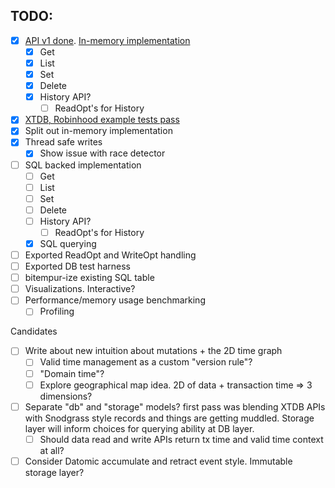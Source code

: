 ## TODO:
- [x] [API v1 done](https://github.com/elh/bitempura/blob/main/db.go). [In-memory implementation](https://github.com/elh/bitempura/blob/main/memory/db.go)
    - [x] Get
    - [x] List
    - [x] Set
    - [x] Delete
    - [x] History API?
        - [ ] ReadOpt's for History
- [x] [XTDB, Robinhood example tests pass](https://github.com/elh/bitempura/blob/main/memory/db_examples_test.go)
- [x] Split out in-memory implementation
- [x] Thread safe writes
    - [x] Show issue with race detector
- [ ] SQL backed implementation
    - [ ] Get
    - [ ] List
    - [ ] Set
    - [ ] Delete
    - [ ] History API?
        - [ ] ReadOpt's for History
    - [x] SQL querying
- [ ] Exported ReadOpt and WriteOpt handling
- [ ] Exported DB test harness
- [ ] bitempur-ize existing SQL table
- [ ] Visualizations. Interactive?
- [ ] Performance/memory usage benchmarking
    - [ ] Profiling

Candidates
- [ ] Write about new intuition about mutations + the 2D time graph
    - [ ] Valid time management as a custom "version rule"?
    - [ ] "Domain time"?
    - [ ] Explore geographical map idea. 2D of data + transaction time => 3 dimensions?
- [ ] Separate "db" and "storage" models? first pass was blending XTDB APIs with Snodgrass style records and things are getting muddled. Storage layer will inform choices for querying ability at DB layer.
    - [ ] Should data read and write APIs return tx time and valid time context at all?
- [ ] Consider Datomic accumulate and retract event style. Immutable storage layer?
